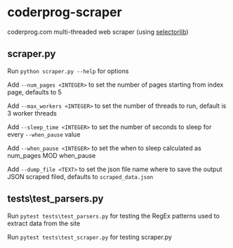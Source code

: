 # coderprog-scraper

coderprog.com multi-threaded web scraper (using [selectorlib](https://pypi.org/project/selectorlib/))


## scraper.py

Run `python scraper.py --help` for options

Add `--num_pages <INTEGER>` to set the number of pages starting from index page, defaults to 5

Add `--max_workers <INTEGER>` to set the number of threads to run, default is 3 worker threads

Add `--sleep_time <INTEGER>` to set the number of seconds to sleep for every `--when_pause` value

Add `--when_pause <INTEGER>` to set the when to sleep calculated as num_pages MOD when_pause

Add `--dump_file <TEXT>` to set the json file name where to save the output JSON scraped filed, defaults to `scraped_data.json` 

##  tests\test_parsers.py

Run `pytest tests\test_parsers.py` for testing the RegEx patterns used to extract data from the site

Run `pytest tests\test_scraper.py` for testing scraper.py


